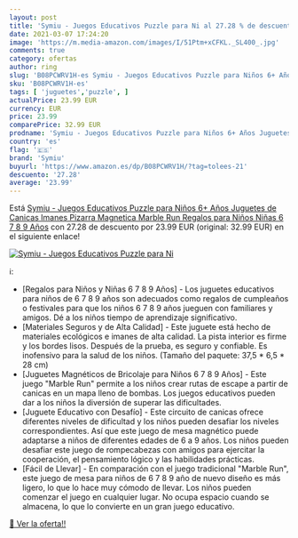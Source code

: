 ```yaml
---
layout: post
title: 'Symiu - Juegos Educativos Puzzle para Ni al 27.28 % de descuento'
date: 2021-03-07 17:24:20
image: 'https://m.media-amazon.com/images/I/51Ptm+xCFKL._SL400_.jpg'
comments: true
category: ofertas
author: ring
slug: 'B08PCWRV1H-es Symiu - Juegos Educativos Puzzle para Niños 6+ Años...'
sku: 'B08PCWRV1H-es'
tags: [ 'juguetes','puzzle', ]
actualPrice: 23.99 EUR
currency: EUR
price: 23.99
comparePrice: 32.99 EUR
prodname: 'Symiu - Juegos Educativos Puzzle para Niños 6+ Años Juguetes de Canicas Imanes Pizarra Magnetica Marble Run Regalos para Niños Niñas 6 7 8 9 Años'
country: 'es'
flag: '🇪🇸'
brand: 'Symiu'
buyurl: 'https://www.amazon.es/dp/B08PCWRV1H/?tag=tolees-21'
descuento: '27.28'
average: '23.99'
---
```


Está [Symiu - Juegos Educativos Puzzle para Niños 6+ Años Juguetes de Canicas Imanes Pizarra Magnetica Marble Run Regalos para Niños Niñas 6 7 8 9 Años](https://www.amazon.es/dp/B08PCWRV1H/?tag=tolees-21) con 27.28 de descuento por 23.99 EUR (original: 32.99 EUR) en el siguiente enlace!

[![Symiu - Juegos Educativos Puzzle para Ni](https://m.media-amazon.com/images/I/51Ptm+xCFKL._SL400_.jpg)](https://www.amazon.es/dp/B08PCWRV1H/?tag=tolees-21)

ℹ️:

- [Regalos para Niños y Niñas 6 7 8 9 Años] - Los juguetes educativos para niños de 6 7 8 9 años son adecuados como regalos de cumpleaños o festivales para que los niños 6 7 8 9 años jueguen con familiares y amigos. Dé a los niños tiempo de aprendizaje significativo.
- [Materiales Seguros y de Alta Calidad] - Este juguete está hecho de materiales ecológicos e imanes de alta calidad. La pista interior es firme y los bordes lisos. Después de la prueba, es seguro y confiable. Es inofensivo para la salud de los niños. (Tamaño del paquete: 37,5 * 6,5 * 28 cm)
- [Juguetes Magnéticos de Bricolaje para Niños 6 7 8 9 Años] - Este juego "Marble Run" permite a los niños crear rutas de escape a partir de canicas en un mapa lleno de bombas. Los juegos educativos pueden dar a los niños la diversión de superar las dificultades.
- [Juguete Educativo con Desafío] - Este circuito de canicas ofrece diferentes niveles de dificultad y los niños pueden desafiar los niveles correspondientes. Así que este juego de mesa magnético puede adaptarse a niños de diferentes edades de 6 a 9 años. Los niños pueden desafiar este juego de rompecabezas con amigos para ejercitar la cooperación, el pensamiento lógico y las habilidades prácticas.
- [Fácil de Llevar] - En comparación con el juego tradicional "Marble Run", este juego de mesa para niños de 6 7 8 9 año de nuevo diseño es más ligero, lo que lo hace muy cómodo de llevar. Los niños pueden comenzar el juego en cualquier lugar. No ocupa espacio cuando se almacena, lo que lo convierte en un gran juego educativo.

[🛒 Ver la oferta!!](https://www.amazon.es/dp/B08PCWRV1H/?tag=tolees-21)
